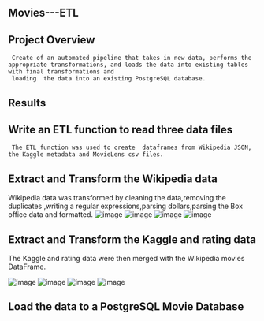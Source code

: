 ## Movies---ETL
##  Project Overview
     Create of an automated pipeline that takes in new data, performs the appropriate transformations, and loads the data into existing tables with final transformations and 
     loading  the data into an existing PostgreSQL database.
## Results
## Write an ETL function to read three data files 
     The ETL function was used to create  dataframes from Wikipedia JSON, the Kaggle metadata and MovieLens csv files.
    

## Extract and Transform the Wikipedia data
  Wikipedia data was transformed by cleaning the data,removing the duplicates ,writing a regular expressions,parsing dollars,parsing the Box office data and formatted.
  ![image](https://user-images.githubusercontent.com/70987568/130362250-57adba6b-6076-4682-8eb9-4c31d28ff845.png)
  ![image](https://user-images.githubusercontent.com/70987568/130362292-ee95e49d-0bd8-40e3-89f4-da33d5552396.png)
  ![image](https://user-images.githubusercontent.com/70987568/130362310-068108fa-5a59-457f-96f8-e965cb92770b.png)
  ![image](https://user-images.githubusercontent.com/70987568/130362501-10217514-cfd8-4703-b80f-7b686164beb8.png)


## Extract and Transform the Kaggle and rating data
   The Kaggle and rating data were then merged with the Wikipedia movies DataFrame.

![image](https://user-images.githubusercontent.com/70987568/130362348-42059375-5fab-4f10-b07c-f2f0c2e20cf4.png)
![image](https://user-images.githubusercontent.com/70987568/130362358-826b848e-93e2-40f2-9528-07dced668540.png)
![image](https://user-images.githubusercontent.com/70987568/130362371-2f2f135d-6f30-4c2e-9a7d-38e0664221f2.png)
![image](https://user-images.githubusercontent.com/70987568/130362481-c8b65c00-0dee-4611-96de-07ccf5077a3e.png)

## Load the data to a PostgreSQL Movie Database

